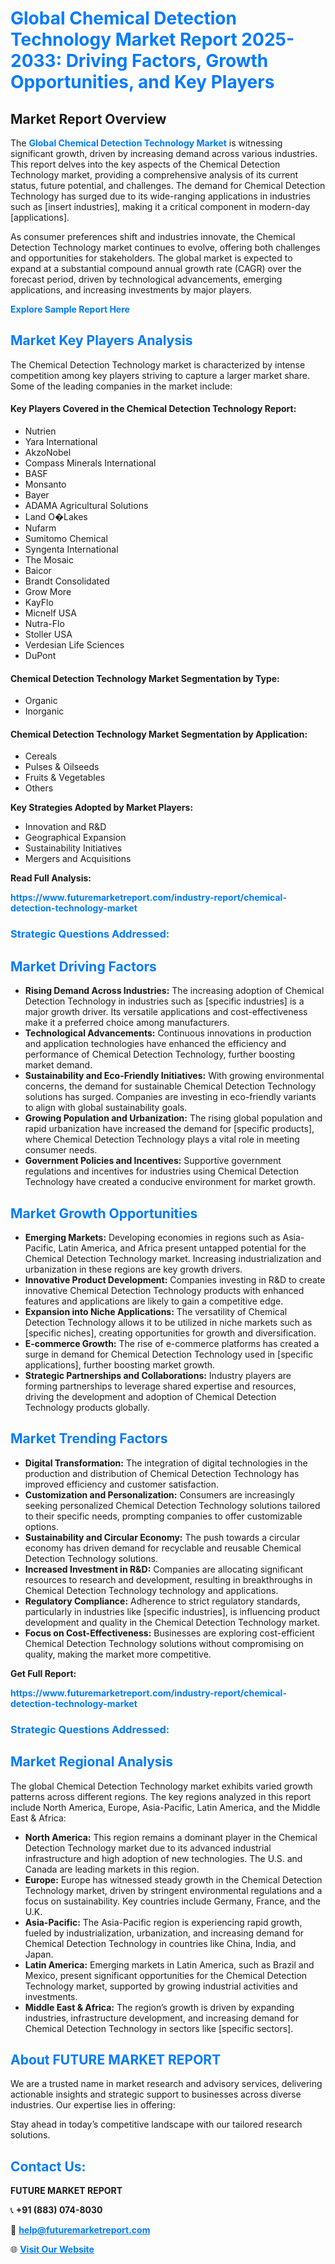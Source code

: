 <h1 style="color: #007BFF;">Global Chemical Detection Technology Market Report 2025-2033: Driving Factors, Growth Opportunities, and Key Players</h1>

<section id="overview">
<h2>Market Report Overview</h2>
<p>The <a href="https://www.futuremarketreport.com/industry-report/chemical-detection-technology-market" style="color: #007BFF; text-decoration: none;"><strong>Global Chemical Detection Technology Market</strong></a> is witnessing significant growth, driven by increasing demand across various industries. This report delves into the key aspects of the Chemical Detection Technology market, providing a comprehensive analysis of its current status, future potential, and challenges. The demand for Chemical Detection Technology has surged due to its wide-ranging applications in industries such as [insert industries], making it a critical component in modern-day [applications].</p>
<p>As consumer preferences shift and industries innovate, the Chemical Detection Technology market continues to evolve, offering both challenges and opportunities for stakeholders. The global market is expected to expand at a substantial compound annual growth rate (CAGR) over the forecast period, driven by technological advancements, emerging applications, and increasing investments by major players.</p>
</section>

<section id="overview">
<p><a href="https://www.futuremarketreport.com/request-sample/reportId=34155" style="color: #007BFF; text-decoration: none;"><strong>Explore Sample Report Here</strong></a></p>
</section>

<section id="key-players">
<h2 style="color: #007BFF;">Market Key Players Analysis</h2>
<p>The Chemical Detection Technology market is characterized by intense competition among key players striving to capture a larger market share. Some of the leading companies in the market include:</p>
<h4>Key Players Covered in the Chemical Detection Technology Report:</h4>
<ul><li>Nutrien</li><li>Yara International</li><li>AkzoNobel</li><li>Compass Minerals International</li><li>BASF</li><li>Monsanto</li><li>Bayer</li><li>ADAMA Agricultural Solutions</li><li>Land O�Lakes</li><li>Nufarm</li><li>Sumitomo Chemical</li><li>Syngenta International</li><li>The Mosaic</li><li>Baicor</li><li>Brandt Consolidated</li><li>Grow More</li><li>KayFlo</li><li>Micnelf USA</li><li>Nutra-Flo</li><li>Stoller USA</li><li>Verdesian Life Sciences</li><li>DuPont</li></ul>
<h4>Chemical Detection Technology Market Segmentation by Type:</h4>
<ul><li>Organic</li><li>Inorganic</li></ul>

<h4>Chemical Detection Technology Market Segmentation by Application:</h4>
<ul><li>Cereals</li><li>Pulses &amp; Oilseeds</li><li>Fruits &amp; Vegetables</li><li>Others</li></ul>
<p><strong>Key Strategies Adopted by Market Players:</strong></p>
<ul>
<li>Innovation and R&D</li>
<li>Geographical Expansion</li>
<li>Sustainability Initiatives</li>
<li>Mergers and Acquisitions</li>
</ul>
</section>

<section>
<p><strong>Read Full Analysis: </strong></p><a href="https://www.futuremarketreport.com/industry-report/chemical-detection-technology-market" style="color: #007BFF; text-decoration: none;"><strong>https://www.futuremarketreport.com/industry-report/chemical-detection-technology-market</strong></a>
<h3 style="color: #007BFF;">Strategic Questions Addressed:</h3>
</section>

<section id="driving-factors">
<h2 style="color: #007BFF;">Market Driving Factors</h2>
<ul>
<li><strong>Rising Demand Across Industries:</strong> The increasing adoption of Chemical Detection Technology in industries such as [specific industries] is a major growth driver. Its versatile applications and cost-effectiveness make it a preferred choice among manufacturers.</li>
<li><strong>Technological Advancements:</strong> Continuous innovations in production and application technologies have enhanced the efficiency and performance of Chemical Detection Technology, further boosting market demand.</li>
<li><strong>Sustainability and Eco-Friendly Initiatives:</strong> With growing environmental concerns, the demand for sustainable Chemical Detection Technology solutions has surged. Companies are investing in eco-friendly variants to align with global sustainability goals.</li>
<li><strong>Growing Population and Urbanization:</strong> The rising global population and rapid urbanization have increased the demand for [specific products], where Chemical Detection Technology plays a vital role in meeting consumer needs.</li>
<li><strong>Government Policies and Incentives:</strong> Supportive government regulations and incentives for industries using Chemical Detection Technology have created a conducive environment for market growth.</li>
</ul>
</section>

<section id="growth-opportunities">
<h2 style="color: #007BFF;">Market Growth Opportunities</h2>
<ul>
<li><strong>Emerging Markets:</strong> Developing economies in regions such as Asia-Pacific, Latin America, and Africa present untapped potential for the Chemical Detection Technology market. Increasing industrialization and urbanization in these regions are key growth drivers.</li>
<li><strong>Innovative Product Development:</strong> Companies investing in R&D to create innovative Chemical Detection Technology products with enhanced features and applications are likely to gain a competitive edge.</li>
<li><strong>Expansion into Niche Applications:</strong> The versatility of Chemical Detection Technology allows it to be utilized in niche markets such as [specific niches], creating opportunities for growth and diversification.</li>
<li><strong>E-commerce Growth:</strong> The rise of e-commerce platforms has created a surge in demand for Chemical Detection Technology used in [specific applications], further boosting market growth.</li>
<li><strong>Strategic Partnerships and Collaborations:</strong> Industry players are forming partnerships to leverage shared expertise and resources, driving the development and adoption of Chemical Detection Technology products globally.</li>
</ul>
</section>

<section id="trending-factors">
<h2 style="color: #007BFF;">Market Trending Factors</h2>
<ul>
<li><strong>Digital Transformation:</strong> The integration of digital technologies in the production and distribution of Chemical Detection Technology has improved efficiency and customer satisfaction.</li>
<li><strong>Customization and Personalization:</strong> Consumers are increasingly seeking personalized Chemical Detection Technology solutions tailored to their specific needs, prompting companies to offer customizable options.</li>
<li><strong>Sustainability and Circular Economy:</strong> The push towards a circular economy has driven demand for recyclable and reusable Chemical Detection Technology solutions.</li>
<li><strong>Increased Investment in R&D:</strong> Companies are allocating significant resources to research and development, resulting in breakthroughs in Chemical Detection Technology technology and applications.</li>
<li><strong>Regulatory Compliance:</strong> Adherence to strict regulatory standards, particularly in industries like [specific industries], is influencing product development and quality in the Chemical Detection Technology market.</li>
<li><strong>Focus on Cost-Effectiveness:</strong> Businesses are exploring cost-efficient Chemical Detection Technology solutions without compromising on quality, making the market more competitive.</li>
</ul>
</section>

<section>
<p><strong>Get Full Report: </strong></p><a href="https://www.futuremarketreport.com/industry-report/chemical-detection-technology-market" style="color: #007BFF; text-decoration: none;"><strong>https://www.futuremarketreport.com/industry-report/chemical-detection-technology-market</strong></a>
<h3 style="color: #007BFF;">Strategic Questions Addressed:</h3>
</section>


<section id="regional-analysis">
<h2 style="color: #007BFF;">Market Regional Analysis</h2>
<p>The global Chemical Detection Technology market exhibits varied growth patterns across different regions. The key regions analyzed in this report include North America, Europe, Asia-Pacific, Latin America, and the Middle East & Africa:</p>
<ul>
<li><strong>North America:</strong> This region remains a dominant player in the Chemical Detection Technology market due to its advanced industrial infrastructure and high adoption of new technologies. The U.S. and Canada are leading markets in this region.</li>
<li><strong>Europe:</strong> Europe has witnessed steady growth in the Chemical Detection Technology market, driven by stringent environmental regulations and a focus on sustainability. Key countries include Germany, France, and the U.K.</li>
<li><strong>Asia-Pacific:</strong> The Asia-Pacific region is experiencing rapid growth, fueled by industrialization, urbanization, and increasing demand for Chemical Detection Technology in countries like China, India, and Japan.</li>
<li><strong>Latin America:</strong> Emerging markets in Latin America, such as Brazil and Mexico, present significant opportunities for the Chemical Detection Technology market, supported by growing industrial activities and investments.</li>
<li><strong>Middle East & Africa:</strong> The region’s growth is driven by expanding industries, infrastructure development, and increasing demand for Chemical Detection Technology in sectors like [specific sectors].</li>
</ul>
</section>

<footer>
<h2 style="color: #007BFF;">About FUTURE MARKET REPORT</h2>
<p>We are a trusted name in market research and advisory services, delivering actionable insights and strategic support to businesses across diverse industries. Our expertise lies in offering:</p>

<p>Stay ahead in today’s competitive landscape with our tailored research solutions.</p>

<h2 style="color: #007BFF;">Contact Us:</h2>
<p><strong>FUTURE MARKET REPORT</strong></p>
<p>📞 <strong>+91 (883) 074-8030</strong></p>
<p>📧 <strong><a href="mailto:help@futuremarketreport.com" style="color: #007BFF;">help@futuremarketreport.com</a></strong></p>
<p>🌐 <strong><a href="https://www.futuremarketreport.com/" style="color: #007BFF;">Visit Our Website</a></strong></p>
</footer>
